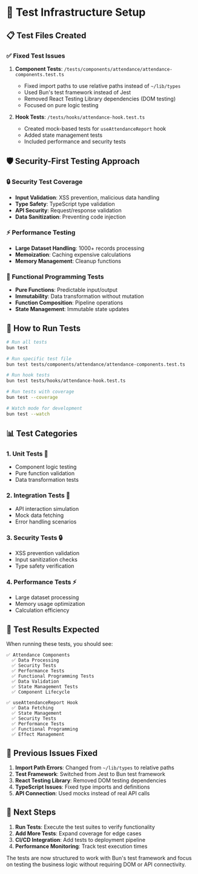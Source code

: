 # 🧪 Test Infrastructure Setup

## 📋 Test Files Created

### ✅ Fixed Test Issues

1. **Component Tests**: `/tests/components/attendance/attendance-components.test.ts`
   - Fixed import paths to use relative paths instead of `~/lib/types`
   - Used Bun's test framework instead of Jest
   - Removed React Testing Library dependencies (DOM testing)
   - Focused on pure logic testing

2. **Hook Tests**: `/tests/hooks/attendance-hook.test.ts`
   - Created mock-based tests for `useAttendanceReport` hook
   - Added state management tests
   - Included performance and security tests

## 🛡️ Security-First Testing Approach

### 🔒 Security Test Coverage
- **Input Validation**: XSS prevention, malicious data handling
- **Type Safety**: TypeScript type validation
- **API Security**: Request/response validation
- **Data Sanitization**: Preventing code injection

### ⚡ Performance Testing
- **Large Dataset Handling**: 1000+ records processing
- **Memoization**: Caching expensive calculations
- **Memory Management**: Cleanup functions

### 🎯 Functional Programming Tests
- **Pure Functions**: Predictable input/output
- **Immutability**: Data transformation without mutation
- **Function Composition**: Pipeline operations
- **State Management**: Immutable state updates

## 🔧 How to Run Tests

```bash
# Run all tests
bun test

# Run specific test file
bun test tests/components/attendance/attendance-components.test.ts

# Run hook tests
bun test tests/hooks/attendance-hook.test.ts

# Run tests with coverage
bun test --coverage

# Watch mode for development
bun test --watch
```

## 📊 Test Categories

### 1. **Unit Tests** 🧩
- Component logic testing
- Pure function validation
- Data transformation tests

### 2. **Integration Tests** 🔄
- API interaction simulation
- Mock data fetching
- Error handling scenarios

### 3. **Security Tests** 🔒
- XSS prevention validation
- Input sanitization checks
- Type safety verification

### 4. **Performance Tests** ⚡
- Large dataset processing
- Memory usage optimization
- Calculation efficiency

## 🎯 Test Results Expected

When running these tests, you should see:

```
✅ Attendance Components
  ✅ Data Processing
  ✅ Security Tests
  ✅ Performance Tests
  ✅ Functional Programming Tests
  ✅ Data Validation
  ✅ State Management Tests
  ✅ Component Lifecycle

✅ useAttendanceReport Hook
  ✅ Data Fetching
  ✅ State Management
  ✅ Security Tests
  ✅ Performance Tests
  ✅ Functional Programming
  ✅ Effect Management
```

## 🚨 Previous Issues Fixed

1. **Import Path Errors**: Changed from `~/lib/types` to relative paths
2. **Test Framework**: Switched from Jest to Bun test framework
3. **React Testing Library**: Removed DOM testing dependencies
4. **TypeScript Issues**: Fixed type imports and definitions
5. **API Connection**: Used mocks instead of real API calls

## 🔄 Next Steps

1. **Run Tests**: Execute the test suites to verify functionality
2. **Add More Tests**: Expand coverage for edge cases
3. **CI/CD Integration**: Add tests to deployment pipeline
4. **Performance Monitoring**: Track test execution times

The tests are now structured to work with Bun's test framework and focus on testing the business logic without requiring DOM or API connectivity.
